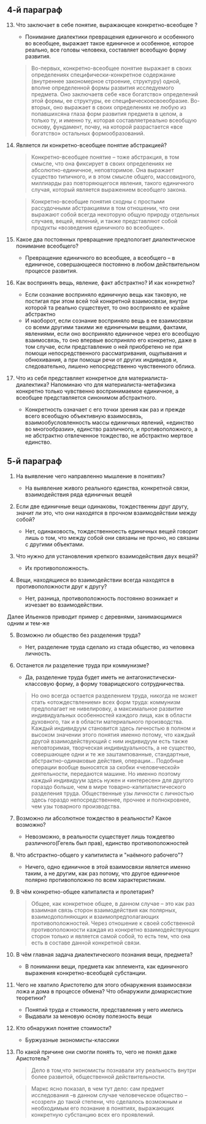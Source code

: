 ## 4-й параграф

13. Что заключает в себе понятие, выражающее конкретно-всеобщее ?
    - Понимание диалектики превращения единичного и особенного во всеобщее, выражает такое единичное и особенное, которое реально, все головы человека, составляет всеобщую форму развития.

    >Во-первых, конкретно-всеобщее понятие выражает в своих определениях специфически-конкретное содержание (внутреннее закономерное строение, структуру) одной, вполне определенной формы развития исследуемого предмета. Оно заключаетв себе «все богатство» определений этой формы, ее структуры, ее специфическоесвоеобразие. Во-вторых, оно выражает в своих определениях не любую из попавшихсяна глаза форм развития предмета в целом, а только ту, и именно ту, которая составляетреально всеобщую основу, фундамент, почву, на которой разрастается «все богатство» остальных формообразований.

14. Является ли конкретно-всеобщее понятие абстракцией?
    >Конкретно-всеобщее понятие – тоже абстракция, в том смысле, что она фиксирует в своих определениях не абсолютно-единичное, неповторимое. Она выражает существо типичного, и в этом смысле общего, массовидного, миллиарды раз повторяющегося явления, такого единичного случая, который является выражением всеобщего закона.

    >Конкретно-всеобщие понятия сходны с простыми рассудочными абстракциями в том отношении, что они выражают собой всегда некоторую общую природу отдельных случаев, вещей, явлений, и также представляют собой продукты «возведения единичного во всеобщее».

15. Какое два постоянных превращение предпологает диалектическое понимание всеобщего?
    - Превращение единичного во всеобщее, а всеобщего – в единичное, совершающееся постоянно в любом действительном процессе развития.

16. Как воспринять вещь, явление, факт абстрактно? И как конкретно?
    - Если сознание восприняло единичную вещь как таковую, не постигая при этом всей той конкретной взаимосвязи, внутри которой та реально существует, то оно восприняло ее крайне абстрактно
    - И наоборот, если сознание восприняло вещь в ее взаимосвязи со всеми другими такими же единичными вещами, фактами, явлениями, если оно восприняло единичное через его всеобщую взаимосвязь, то оно впервые восприняло его конкретно, даже в том случае, если представление о ней приобретено не при помощи непосредственного рассматривания, ощупывания и обнюхивания, а при помощи речи от других индивидов и, следовательно, лишено непосредственно чувственного облика.

17. Что из себя представляет конкретное для материалиста-диалектика? Напоминаю что для материалиста-метафизика конкретно только чувственно воспринимаемое единичное, а всеобщее представляется синонимом абстрактного. 
    - Конкретность означает с его точки зрения как раз и прежде всего всеобщую объективную взаимосвязь, взаимообусловленность массы единичных явлений, «единство во многообразии», единство различного, и противоположного, а не абстрактно отвлеченное тождество, не абстрактно мертвое единство. 

## 5-й параграф

1. На выявление чего направленно мышление в понятиях?
    - На выявление живого реального единства, конкретной связи, взаимодействия ряда единичных вещей

2. Если две единичные вещи одинаковы, тождественны друг другу, значит ли это, что они находятся в прочном взаимодействии между собой?
    - Нет, одинаковость, тождественноесть единичных вещей говорит лишь о том, что между собой они связаны не прочно, но связаны с другими объектами.

3. Что нужно для установления крепкого взаимодействия двух вещей?
    - Их противоположность.

4. Вещи, находящиеся во взаимодействии всегда находятся в противоположности друг к другу?
    - Нет, разница, противоположность постоянно возникает и изчезает во взаимодействии.

Далее Ильенков приводит пример с деревнями, занимающимися одним и тем-же

5. Возможно ли общество без разделения труда?
    - Нет, разделение труда сделало из стада общество, из человека личность.

6. Останется ли разделение труда при коммунизме?
    - Да, разделение труда будет иметь не антагонистически-классовую форму, а форму товарищеского сотрудничества.
    > Но оно всегда остается разделением труда, никогда не может стать «отождествлением» всех форм труда: коммунизм предполагает не нивелировку, а максимальное развитие индивидуальных особенностей каждого лица, как в области духовного, так и в области материального производства. Каждый индивидуум становится здесь личностью в полном и высоком значении этого понятия именно потому, что каждый другой взаимодействующий с ним индивидуум есть также неповторимая, творческая индивидуальность, а не существо, совершающее одни и те же заштампованные, стандартные, абстрактно-одинаковые действия, операции... Подобные операции вообще выносятся за скобки «человеческой» деятельности, передаются машине. Но именно поэтому каждый индивидуум здесь нужен и «интересен» для другого гораздо больше, чем в мире товарно-капиталистического разделения труда. Общественные узы личности с личностью здесь гораздо непосредственнее, прочнее и полнокровнее, чем узы товарного производства.

7. Возможно ли абсолютное тождество в реальности? Какое возможно?
    - Невозможно, в реальности существует лишь тождевтво различного(Гегель был прав), единство противоположностей

8. Что абстрактно-общего у капитилиста и "наёмного рабочего"?
    - Ничего, одно единичное в этой взаимосвязи является именно таким, а не другим, как раз потому, что другое единичное полярно противоположно по всем характеристикам.

9. В чём конкретно-общее капиталиста и пролетария?
    > Общее, как конкретное общее, в данном случае – это как раз взаимная связь сторон взаимодействия как полярных, взаимодополняющих и взаимопредполагающих противоположностей. Через отношение к своей собственной противоположности каждая из конкретно взаимодействующих сторон только и является самой собой, то есть тем, что она есть в составе данной конкретной связи.

10. В чём главная задача диалектического познания вещи, предмета?
    - В пониманни вещи, предмета как эллемента, как единичного выражения конкретно-всеобщей субстанции.

11. Чего не хватило Аристотелю для этого обнаружения взаимосвязи ложа и дома в процессе обмена? Что обнаружили домарксисткие теоретики?
    - Понятий труда и стоимости, представления у него имелись
    - Выдавали за меновую основу полезность вещи

12. Кто обнаружил понятие стоимости?
    - Буржуазные экономисты-классики

13. По какой причине они смогли понять то, чего не понял даже Аристотель?
    > Дело в том,что экономисты познавали эту реальность внутри более развитой, общественной действительности.
    
    > Маркс ясно показал, в чем тут дело: сам предмет исследования –в данном случае человеческое общество – «созрел» до такой степени, что сделалось возможным и необходимым его познание в понятиях, выражающих конкретную субстанцию всех его проявлений.